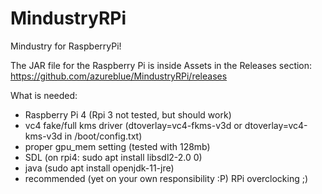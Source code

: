 # MindustryRPi
Mindustry for RaspberryPi!

The JAR file for the Raspberry Pi is inside Assets in the Releases section: https://github.com/azureblue/MindustryRPi/releases

What is needed:
- Raspberry Pi 4 (Rpi 3 not tested, but should work)
- vc4 fake/full kms driver (dtoverlay=vc4-fkms-v3d or dtoverlay=vc4-kms-v3d in /boot/config.txt)
- proper gpu_mem setting (tested with 128mb)
- SDL (on rpi4: sudo apt install libsdl2-2.0 0)
- java (sudo apt install openjdk-11-jre)
- recommended (yet on your own responsibility :P) RPi overclocking ;) 

